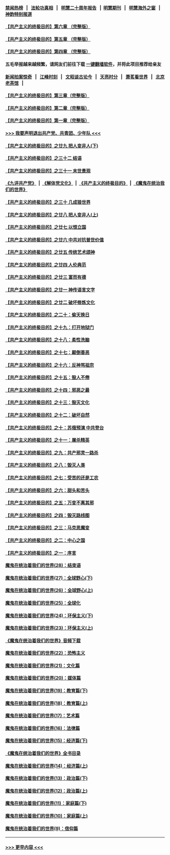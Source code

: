 #### [禁闻热榜](热点新闻.md?=0)  &nbsp;&nbsp;|&nbsp;&nbsp; [法轮功真相](https://github.com/gfw-breaker/truth/blob/master/README.md?=0) &nbsp;&nbsp;|&nbsp;&nbsp; [明慧二十周年报告](https://github.com/gfw-breaker/mh-reports/blob/master/README.md?=0) &nbsp;&nbsp;|&nbsp;&nbsp;[明慧期刊](https://github.com/gfw-breaker/mh-qikan) &nbsp;&nbsp;|&nbsp;&nbsp; [明慧海外之窗](https://github.com/gfw-breaker/mh-news/blob/master/README.md?=0) &nbsp;&nbsp;|&nbsp;&nbsp; [神韵特别报道](https://github.com/gfw-breaker/mh-news/blob/master/shenyun.md?=0)
#### [【共产主义的终极目的】第六章 （完整版）](../pages/nsc422/n11428913.md?t=02272002) 
#### [【共产主义的终极目的】第五章 （完整版）](../pages/nsc422/n11428912.md?t=02272002) 
#### [【共产主义的终极目的】第四章 （完整版）](../pages/nsc422/n11428907.md?t=02272002) 
#### 五毛举报越来越频繁，请网友们前往下载 [一键翻墙软件](https://github.com/gfw-breaker/ssr-accounts)，并将此项目推荐给亲友
#### [新闻拍案惊奇](https://github.com/gfw-breaker/banned-news/blob/master/pages/link4.md) &nbsp;&nbsp;|&nbsp;&nbsp; [江峰时刻](https://github.com/gfw-breaker/banned-news/blob/master/pages/link4.md) &nbsp;&nbsp;|&nbsp;&nbsp; [文昭谈古论今](https://github.com/gfw-breaker/banned-news/blob/master/pages/link4.md) &nbsp;&nbsp;|&nbsp;&nbsp; [天亮时分](https://github.com/gfw-breaker/banned-news/blob/master/pages/link4.md) &nbsp;&nbsp;|&nbsp;&nbsp; [萧茗看世界](https://github.com/gfw-breaker/banned-news/blob/master/pages/link4.md) &nbsp;&nbsp;|&nbsp;&nbsp; [北京老茶馆](https://github.com/gfw-breaker/banned-news/blob/master/pages/link4.md) &nbsp;&nbsp;|&nbsp;&nbsp; 
#### [【共产主义的终极目的】第三章（完整版）](../pages/nsc422/n11428848.md?t=02272002) 
#### [【共产主义的终极目的】第二章（完整版）](../pages/nsc422/n11428831.md?t=02272002) 
#### [【共产主义的终极目的】第一章（完整版）](../pages/nsc422/n11417651.md?t=02272002) 
#### [>>> 我要声明退出共产党、共青团、少年队 <<<](https://github.com/begood0513/goodnews/blob/master/quit/letter.md) 
#### [【共产主义的终极目的】之廿九 把人变非人(下)](../pages/nsc422/n11344140.md?t=02272002) 
#### [【共产主义的终极目的】之三十二 结语](../pages/nsc422/n11360535.md?t=02272002) 
#### [【共产主义的终极目的】之三十一 末世景观](../pages/nsc422/n11351129.md?t=02272002) 
#### [《九评共产党》](https://github.com/begood0513/9ping.md/blob/master/README.md) &nbsp;|&nbsp; [《解体党文化》](../../../../jtdwh.md/blob/master/README.md)  &nbsp;|&nbsp; [《共产主义的终极目的》](../../../../gczydzjmd.md/blob/master/README.md) &nbsp;|&nbsp; [《魔鬼在统治我们的世界》](../../../../mgztzwmdsj.md/blob/master/README.md) 
#### [【共产主义的终极目的】之三十 几成狼世界](../pages/nsc422/n11348280.md?t=02272002) 
#### [【共产主义的终极目的】之廿八 把人变非人(上)](../pages/nsc422/n11340492.md?t=02272002) 
#### [【共产主义的终极目的】之廿七 以恨立国](../pages/nsc422/n11336944.md?t=02272002) 
#### [【共产主义的终极目的】之廿六 中共对抗普世价值](../pages/nsc422/n11324785.md?t=02272002) 
#### [【共产主义的终极目的】之廿五 传统艺术颂神](../pages/nsc422/n11296396.md?t=02272002) 
#### [【共产主义的终极目的】之廿四 人伦典范](../pages/nsc422/n11296397.md?t=02272002) 
#### [【共产主义的终极目的】之廿三 富而有德](../pages/nsc422/n11283598.md?t=02272002) 
#### [【共产主义的终极目的】之廿一 神传语言文字](../pages/nsc422/n11263265.md?t=02272002) 
#### [【共产主义的终极目的】之廿二 破坏修炼文化](../pages/nsc422/n11245728.md?t=02272002) 
#### [【共产主义的终极目的】之二十：偷天换日](../pages/nsc422/n11238846.md?t=02272002) 
#### [【共产主义的终极目的】之十九：打开地狱门](../pages/nsc422/n11206376.md?t=02272002) 
#### [【共产主义的终极目的】之十八：柔性洗脑](../pages/nsc422/n11199994.md?t=02272002) 
#### [【共产主义的终极目的】之十七：颠倒善恶](../pages/nsc422/n11179782.md?t=02272002) 
#### [【共产主义的终极目的】之十六：反神骂祖宗](../pages/nsc422/n11166798.md?t=02272002) 
#### [【共产主义的终极目的】之十五：毁人不倦](../pages/nsc422/n11166792.md?t=02272002) 
#### [【共产主义的终极目的】之十四：邪恶之最](../pages/nsc422/n11150249.md?t=02272002) 
#### [【共产主义的终极目的】之十三：毁灭文化](../pages/nsc422/n11135227.md?t=02272002) 
#### [【共产主义的终极目的】之十二：破坏自然](../pages/nsc422/n11135214.md?t=02272002) 
#### [【共产主义的终极目的】之十：苏俄预演 中共登台](../pages/nsc422/n11118424.md?t=02272002) 
#### [【共产主义的终极目的】之十一：屠杀精英](../pages/nsc422/n11118442.md?t=02272002) 
#### [【共产主义的终极目的】之九：共产邪灵一路杀](../pages/nsc422/n11114139.md?t=02272002) 
#### [【共产主义的终极目的】之八：毁灭人类](../pages/nsc422/n11108503.md?t=02272002) 
#### [【共产主义的终极目的】之七：受苦的还是工农](../pages/nsc422/n11101809.md?t=02272002) 
#### [【共产主义的终极目的】之六：甜头和苦头](../pages/nsc422/n11096971.md?t=02272002) 
#### [【共产主义的终极目的】之五：万变不离其邪](../pages/nsc422/n11091285.md?t=02272002) 
#### [【共产主义的终极目的】之四：毁灭路线图](../pages/nsc422/n11086284.md?t=02272002) 
#### [【共产主义的终极目的】之三：马克思魔变](../pages/nsc422/n11061941.md?t=02272002) 
#### [【共产主义的终极目的】之二：中心之国](../pages/nsc422/n11047728.md?t=02272002) 
#### [【共产主义的终极目的】之一：序言](../pages/nsc422/n11086077.md?t=02272002) 
#### [魔鬼在统治着我们的世界(28)：结束语](../pages/nsc422/n10936246.md?t=02272002) 
#### [魔鬼在统治着我们的世界(27)：全球野心(下)](../pages/nsc422/n10928319.md?t=02272002) 
#### [魔鬼在统治着我们的世界(26)：全球野心(上)](../pages/nsc422/n10900318.md?t=02272002) 
#### [魔鬼在统治着我们的世界(25)：全球化](../pages/nsc422/n10788205.md?t=02272002) 
#### [魔鬼在统治着我们的世界(24)：环保主义(下)](../pages/nsc422/n10695307.md?t=02272002) 
#### [魔鬼在统治着我们的世界(23)：环保主义(上)](../pages/nsc422/n10688613.md?t=02272002) 
#### [《魔鬼在统治着我们的世界》音频下载](../pages/nsc422/n10635553.md?t=02272002) 
#### [魔鬼在统治着我们的世界(22)：恐怖主义](../pages/nsc422/n10614727.md?t=02272002) 
#### [魔鬼在统治着我们的世界(21)：文化篇](../pages/nsc422/n10597706.md?t=02272002) 
#### [魔鬼在统治着我们的世界(20)：媒体篇](../pages/nsc422/n10586579.md?t=02272002) 
#### [魔鬼在统治着我们的世界(19)：教育篇(下)](../pages/nsc422/n10564808.md?t=02272002) 
#### [魔鬼在统治着我们的世界(18)：教育篇(上)](../pages/nsc422/n10526970.md?t=02272002) 
#### [魔鬼在统治着我们的世界(17)：艺术篇](../pages/nsc422/n10499093.md?t=02272002) 
#### [魔鬼在统治着我们的世界(16)：法律篇](../pages/nsc422/n10485969.md?t=02272002) 
#### [魔鬼在统治着我们的世界(15)：经济篇(下)](../pages/nsc422/n10469975.md?t=02272002) 
#### [《魔鬼在统治着我们的世界》全书目录](../pages/nsc422/n10464261.md?t=02272002) 
#### [魔鬼在统治着我们的世界(14)：经济篇(上)](../pages/nsc422/n10457370.md?t=02272002) 
#### [魔鬼在统治着我们的世界(13)：政治篇(下)](../pages/nsc422/n10448270.md?t=02272002) 
#### [魔鬼在统治着我们的世界(12)：政治篇(上)](../pages/nsc422/n10444576.md?t=02272002) 
#### [魔鬼在统治着我们的世界(11)：家庭篇(下)](../pages/nsc422/n10440961.md?t=02272002) 
#### [魔鬼在统治着我们的世界(10)：家庭篇(上)](../pages/nsc422/n10435448.md?t=02272002) 
#### [魔鬼在统治着我们的世界(9)：信仰篇](../pages/nsc422/n10432159.md?t=02272002) 

----
#### [ >>> 更早内容 <<< ](../indexes/nsc422-earlier.md)
